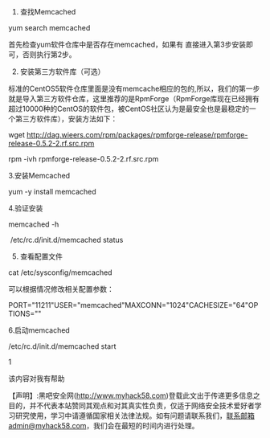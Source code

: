 1. 查找Memcached

yum search memcached

首先检查yum软件仓库中是否存在memcached，如果有 直接进入第3步安装即可，否则执行第2步。

2. 安装第三方软件库（可选）

标准的CentOS5软件仓库里面是没有memcache相应的包的,所以，我们的第一步就是导入第三方软件仓库，这里推荐的是RpmForge（RpmForge库现在已经拥有超过10000种的CentOS的软件包，被CentOS社区认为是最安全也是最稳定的一个第三方软件库），安装方法如下：

wget http://dag.wieers.com/rpm/packages/rpmforge-release/rpmforge-release-0.5.2-2.rf.src.rpm

rpm -ivh rpmforge-release-0.5.2-2.rf.src.rpm

3.安装Memcached

yum -y install memcached

4.验证安装

memcached -h

 /etc/rc.d/init.d/memcached status

5. 查看配置文件

cat /etc/sysconfig/memcached

可以根据情况修改相关配置参数：

PORT="11211"USER="memcached"MAXCONN="1024"CACHESIZE="64"OPTIONS=""

6.启动memcached

/etc/rc.d/init.d/memcached start

1

该内容对我有帮助

【声明】:黑吧安全网(http://www.myhack58.com)登载此文出于传递更多信息之目的，并不代表本站赞同其观点和对其真实性负责，仅适于网络安全技术爱好者学习研究使用，学习中请遵循国家相关法律法规。如有问题请联系我们，联系邮箱admin@myhack58.com，我们会在最短的时间内进行处理。